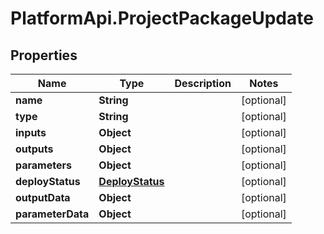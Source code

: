 # PlatformApi.ProjectPackageUpdate

## Properties

| Name              | Type                                | Description | Notes      |
| ----------------- | ----------------------------------- | ----------- | ---------- |
| **name**          | **String**                          |             | [optional] |
| **type**          | **String**                          |             | [optional] |
| **inputs**        | **Object**                          |             | [optional] |
| **outputs**       | **Object**                          |             | [optional] |
| **parameters**    | **Object**                          |             | [optional] |
| **deployStatus**  | [**DeployStatus**](DeployStatus.md) |             | [optional] |
| **outputData**    | **Object**                          |             | [optional] |
| **parameterData** | **Object**                          |             | [optional] |
